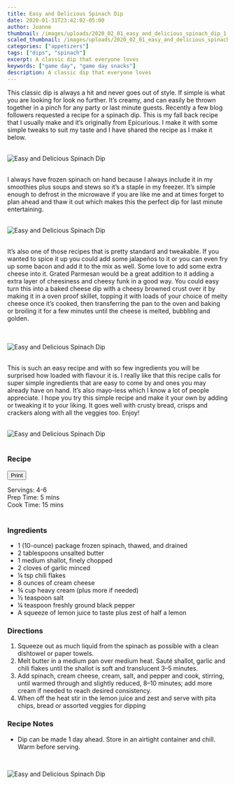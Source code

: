 ```yaml
---
title: Easy and Delicious Spinach Dip
date: 2020-01-31T23:42:02-05:00
author: Joanne
thumbnail: /images/uploads/2020_02_01_easy_and_delicious_spinach_dip_1.jpg
scaled_thumbnail: /images/uploads/2020_02_01_easy_and_delicious_spinach_dip_0.jpg
categories: ["appetizers"]
tags: ["dips", "spinach"]
excerpt: A classic dip that everyone loves 
keywords: ["game day", "game day snacks"]
description: A classic dip that everyone loves 
---
```

<span class="blog-text">
This classic dip is always a hit and never goes out of style. If simple is what you are looking for look no further. It’s creamy, and can easily be thrown together in a pinch for any party or last minute guests. Recently a few blog followers requested a recipe for a spinach dip.  This is my fall back recipe that I usually make and it’s originally from Epicurious.  I make it with some simple tweaks to suit my taste and I have shared the recipe as I make it below. 
</br>
</br>

![Easy and Delicious Spinach Dip](/images/uploads/2020_02_01_easy_and_delicious_spinach_dip_2.jpg)
</br>
</br>

I always have frozen spinach on hand because I always include it in my smoothies plus soups and stews so it’s a staple in my freezer. It’s simple enough to defrost in the microwave if you are like me and at times forget to plan ahead and thaw it out which makes this the perfect dip for last minute entertaining. 
</br>
</br>

![Easy and Delicious Spinach Dip](/images/uploads/2020_02_01_easy_and_delicious_spinach_dip_3.jpg)
</br>
</br>

It’s also one of those recipes that is pretty standard and tweakable.  If you wanted to spice it up you could add some jalapeños to it or you can even fry up some bacon and add it to the mix as well. Some love to add some extra cheese into it. Grated Parmesan would be a great addition to it adding a extra layer of cheesiness and cheesy funk in a good way. You could easy turn this into a baked cheese dip with a cheesy browned crust over it by  making it in a oven proof skillet, topping it with loads of your choice of melty cheese once it’s cooked, then transferring the pan to the oven and baking or broiling it for a few minutes until the cheese is melted, bubbling and golden.  
</br>
</br>

![Easy and Delicious Spinach Dip](/images/uploads/2020_02_01_easy_and_delicious_spinach_dip_4.jpg)
</br>
</br>

This is such an easy recipe and with so few ingredients you will be surprised how loaded with flavour it is.  I really like that this recipe calls for super simple ingredients that are easy to come by and ones you may already have on hand. It’s also mayo-less which I know a lot of people appreciate. I hope you try this simple recipe and make it your own by adding or tweaking it to your liking. It goes well with crusty bread, crisps and crackers along with all the veggies too. Enjoy! 
</br>
</br>

![Easy and Delicious Spinach Dip](/images/uploads/2020_02_01_easy_and_delicious_spinach_dip_5.jpg)
</br>
</br>
</span>

### Recipe
<div print_button><form>
<input type="button" value="Print" class="btn__print" onClick="window.print()">
</form></div>

<div>Servings: <span itemprop="recipeYield">4-6</div>
<div>Prep Time: <meta itemprop="prepTime" content="PT05M">5 mins</div>
<div>Cook Time: <meta itemprop="cookTime" content="PT15M">15 mins</div>
</br>

### Ingredients

* <span itemprop="ingredients">1 (10-ounce) package frozen spinach, thawed, and drained</span>
* <span itemprop="ingredients">2 tablespoons unsalted butter</span>
* <span itemprop="ingredients">1 medium shallot, finely chopped</span>
* <span itemprop="ingredients">2 cloves of garlic minced </span>
* <span itemprop="ingredients">&frac14; tsp chili flakes</span>
* <span itemprop="ingredients">8 ounces of cream cheese</span>
* <span itemprop="ingredients">&frac34; cup heavy cream (plus more if needed) </span>
* <span itemprop="ingredients">&frac12; teaspoon salt</span>
* <span itemprop="ingredients">&frac14; teaspoon freshly ground black pepper</span>
* <span itemprop="ingredients">A squeeze of lemon juice to taste  plus zest of half a lemon </span>


### Directions

1. Squeeze out as much liquid from the spinach as possible with a clean dishtowel or paper towels. 
1. Melt butter in a medium pan over medium heat. Sauté shallot, garlic and chili flakes until the shallot is soft and translucent 3–5 minutes. 
1. Add spinach, cream cheese, cream, salt, and pepper and cook, stirring, until warmed through and slightly reduced, 8–10 minutes; add more cream if needed to reach desired consistency.
1. When off the heat stir in the lemon juice and zest  and serve with pita chips, bread or assorted veggies for dipping 

### Recipe Notes
* Dip can be made 1 day ahead. Store in an airtight container and chill. Warm before serving.

</br>

![Easy and Delicious Spinach Dip](/images/uploads/2020_02_01_easy_and_delicious_spinach_dip_6.jpg)